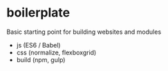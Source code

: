 # boilerplate

Basic starting point for building websites and modules
* js (ES6 / Babel)
* css (normalize, flexboxgrid)
* build (npm, gulp)
